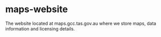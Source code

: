 maps-website
============

The website located at maps.gcc.tas.gov.au where we store maps, data information and licensing details.